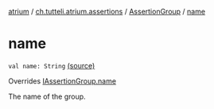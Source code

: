 [atrium](../../index.md) / [ch.tutteli.atrium.assertions](../index.md) / [AssertionGroup](index.md) / [name](.)

# name

`val name: String` [(source)](https://github.com/robstoll/atrium/tree/master/atrium-assertions/src/main/kotlin/ch/tutteli/atrium/assertions/AssertionGroup.kt#L12)

Overrides [IAssertionGroup.name](../-i-assertion-group/name.md)

The name of the group.


